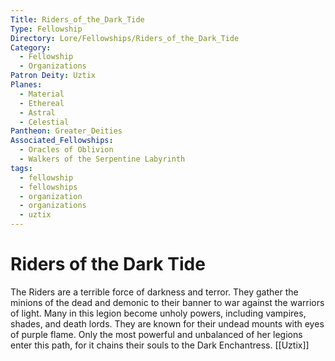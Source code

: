 ```yaml
---
Title: Riders_of_the_Dark_Tide
Type: Fellowship
Directory: Lore/Fellowships/Riders_of_the_Dark_Tide
Category:
  - Fellowship
  - Organizations
Patron Deity: Uztix
Planes:
  - Material
  - Ethereal
  - Astral
  - Celestial
Pantheon: Greater_Deities
Associated_Fellowships:
  - Oracles of Oblivion
  - Walkers of the Serpentine Labyrinth
tags:
  - fellowship
  - fellowships
  - organization
  - organizations
  - uztix
---
```


# Riders of the Dark Tide


The Riders are a terrible force of darkness and terror. They gather the minions of the dead and demonic to their banner to war against the warriors of light. Many in this legion become unholy powers, including vampires, shades, and death lords. They are known for their undead mounts with eyes of purple flame. Only the most powerful and unbalanced of her legions enter this path, for it chains their souls to the Dark Enchantress.
[[Uztix]]
